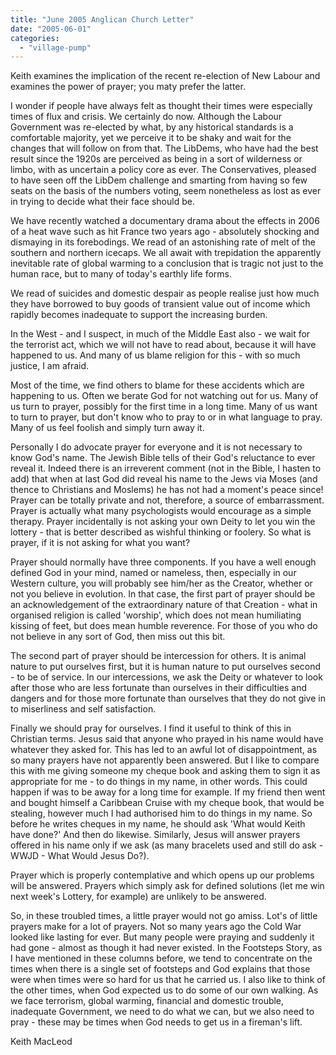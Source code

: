 ```yaml
---
title: "June 2005 Anglican Church Letter"
date: "2005-06-01"
categories: 
  - "village-pump"
---
```


Keith examines the implication of the recent re-election of New Labour and examines the power of prayer; you maty prefer the latter.

I wonder if people have always felt as thought their times were especially times of flux and crisis. We certainly do now. Although the Labour Government was re-elected by what, by any historical standards is a comfortable majority, yet we perceive it to be shaky and wait for the changes that will follow on from that. The LibDems, who have had the best result since the 1920s are perceived as being in a sort of wilderness or limbo, with as uncertain a policy core as ever. The Conservatives, pleased to have seen off the LibDem challenge and smarting from having so few seats on the basis of the numbers voting, seem nonetheless as lost as ever in trying to decide what their face should be.

We have recently watched a documentary drama about the effects in 2006 of a heat wave such as hit France two years ago - absolutely shocking and dismaying in its forebodings. We read of an astonishing rate of melt of the southern and northern icecaps. We all await with trepidation the apparently inevitable rate of global warming to a conclusion that is tragic not just to the human race, but to many of today's earthly life forms.

We read of suicides and domestic despair as people realise just how much they have borrowed to buy goods of transient value out of income which rapidly becomes inadequate to support the increasing burden.

In the West - and I suspect, in much of the Middle East also - we wait for the terrorist act, which we will not have to read about, because it will have happened to us. And many of us blame religion for this - with so much justice, I am afraid.

Most of the time, we find others to blame for these accidents which are happening to us. Often we berate God for not watching out for us. Many of us turn to prayer, possibly for the first time in a long time. Many of us want to turn to prayer, but don't know who to pray to or in what language to pray. Many of us feel foolish and simply turn away it.

Personally I do advocate prayer for everyone and it is not necessary to know God's name. The Jewish Bible tells of their God's reluctance to ever reveal it. Indeed there is an irreverent comment (not in the Bible, I hasten to add) that when at last God did reveal his name to the Jews via Moses (and thence to Christians and Moslems) he has not had a moment's peace since! Prayer can be totally private and not, therefore, a source of embarrassment. Prayer is actually what many psychologists would encourage as a simple therapy. Prayer incidentally is not asking your own Deity to let you win the lottery - that is better described as wishful thinking or foolery. So what is prayer, if it is not asking for what you want?

Prayer should normally have three components. If you have a well enough defined God in your mind, named or nameless, then, especially in our Western culture, you will probably see him/her as the Creator, whether or not you believe in evolution. In that case, the first part of prayer should be an acknowledgement of the extraordinary nature of that Creation - what in organised religion is called 'worship', which does not mean humiliating kissing of feet, but does mean humble reverence. For those of you who do not believe in any sort of God, then miss out this bit.

The second part of prayer should be intercession for others. It is animal nature to put ourselves first, but it is human nature to put ourselves second - to be of service. In our intercessions, we ask the Deity or whatever to look after those who are less fortunate than ourselves in their difficulties and dangers and for those more fortunate than ourselves that they do not give in to miserliness and self satisfaction.

Finally we should pray for ourselves. I find it useful to think of this in Christian terms. Jesus said that anyone who prayed in his name would have whatever they asked for. This has led to an awful lot of disappointment, as so many prayers have not apparently been answered. But I like to compare this with me giving someone my cheque book and asking them to sign it as appropriate for me - to do things in my name, in other words. This could happen if was to be away for a long time for example. If my friend then went and bought himself a Caribbean Cruise with my cheque book, that would be stealing, however much I had authorised him to do things in my name. So before he writes cheques in my name, he should ask 'What would Keith have done?' And then do likewise. Similarly, Jesus will answer prayers offered in his name only if we ask (as many bracelets used and still do ask - WWJD - What Would Jesus Do?).

Prayer which is properly contemplative and which opens up our problems will be answered. Prayers which simply ask for defined solutions (let me win next week's Lottery, for example) are unlikely to be answered.

So, in these troubled times, a little prayer would not go amiss. Lot's of little prayers make for a lot of prayers. Not so many years ago the Cold War looked like lasting for ever. But many people were praying and suddenly it had gone - almost as though it had never existed. In the Footsteps Story, as I have mentioned in these columns before, we tend to concentrate on the times when there is a single set of footsteps and God explains that those were when times were so hard for us that he carried us. I also like to think of the other times, when God expected us to do some of our own walking. As we face terrorism, global warming, financial and domestic trouble, inadequate Government, we need to do what we can, but we also need to pray - these may be times when God needs to get us in a fireman's lift.

Keith MacLeod
